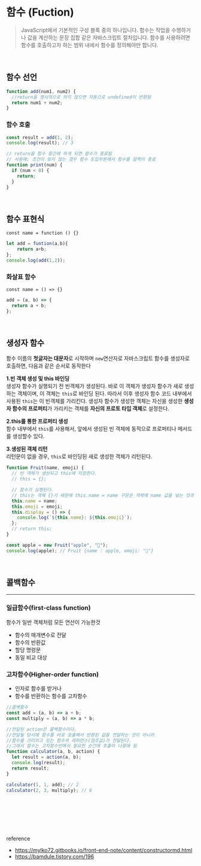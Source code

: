 # 함수 (Fuction)

> JavaScript에서 기본적인 구성 블록 중의 하나입니다. 함수는 작업을 수행하거나 값을 계산하는 문장 집합 같은 자바스크립트 절차입니다.
> 함수를 사용하려면 함수를 호출하고자 하는 범위 내에서 함수를 정의해야만 합니다.

<br/>

## 함수 선언


```javascript
function add(num1, num2) {
  //return을 명시적으로 하지 않으면 자동으로 undefined이 반환됨
  return num1 + num2;
}
```

### 함수 호출

```javascript
const result = add(1, 2);
console.log(result); // 3
```

```javascript
// return을 함수 중간에 하게 되면 함수가 종료됨
// 사용예: 조건이 맞지 않는 경우 함수 도입부분에서 함수를 일찍이 종료
function print(num) {
  if (num < 0) {
    return;
  }
}
```

<br/>

## 함수 표현식

`const name = function () {}`

```javascript
let add = funtion(a,b){
    return a+b;
};
console.log(add(1,2));
```

### 화살표 함수

`const name = () => {}`

```javascript
add = (a, b) => {
  return a + b;
};
```

<br/>

## 생성자 함수

함수 이름의 **첫글자는 대문자**로 시작하며 `new`연산자로 자바스크립트 함수를 생성자로 호출하면, 다음과 같은 순서로 동작한다
<br/>

**1.빈 객체 생성 및 this 바인딩**
<br/>
생성자 함수가 실행되기 전 빈객체가 생성된다.
바로 이 객체가 생성자 함수가 새로 생성하는 객체이며, 이 객체는 `this`로 바인딩 된다.
따라서 이후 생성자 함수 코드 내부에서 사용된 `this`는 이 빈객체를 가리킨다. 생성자 함수가 생성한 객체는 자신을 생성한 **생성자 함수의 프로퍼티**가 가리키는 객체를 **자신의 프로토 타입 객체**로 설정한다.
<br/>

**2.this를 통한 프로퍼티 생성**<br/>
함수 내부에서 `this`를 사용해서, 앞에서 생성된 빈 객체에 동적으로 프로퍼티나 메서드를 생성할수 있다.
<br/>

**3.생성된 객체 리턴**<br/>
리턴문이 없을 경우, `this`로 바인딩된 새로 생성한 객체가 리턴된다.

```javascript
function Fruit(name, emoji) {
  // 빈 객체가 생성되고 this에 저장한다.
  // this = {};

  // 함수가 실행된다.
  // this는 객체 {}기 때문에 this.name = name 구문은 객체에 name 값을 넣는 것과 같다.
  this.name = name;
  this.emoji = emoji;
  this.display = () => {
    console.log(`${this.name}: ${this.emoji}`);
  };
  // return this;
}

const apple = new Fruit("apple", "🍎");
console.log(apple); // Fruit {name : apple, emoji: "🍎"}
```

<br/>

## 콜백함수

---

### 일급함수(first-class function)

함수가 일반 객체처럼 모든 연산이 가능한것

- 함수의 매개변수로 전달
- 함수의 반환값
- 할당 명령문
- 동일 비교 대상

### 고차함수(Higher-order function)

- 인자로 함수를 받거나
- 함수를 반환하는 함수를 고차함수

```javascript
//콜백함수
const add = (a, b) => a + b;
const multiply = (a, b) => a * b;

//전달된 action은 콜백함수이다.
//전달될 당시에 함수를 바로 호출해서 반환된 값을 전달하는 것이 아니라
//함수를 가리키고 있는 함수의 레퍼런스(참조값)가 전달된다.
//그래서 함수는 고차함수안에서 필요한 순간에 호출이 나중에 됨
function calculator(a, b, action) {
  let result = action(a, b);
  console.log(result);
  return result;
}

calculator(1, 1, add); // 2
calculator(2, 3, multiply); // 6
```

<br/>
<br/>
<br/>
<br/>
<br/>

reference
<br/>

- https://mylko72.gitbooks.io/front-end-note/content/constructormd.html
- https://bamdule.tistory.com/196
